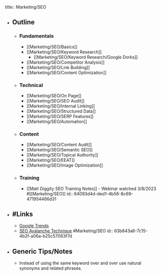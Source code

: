 title:: Marketing/SEO

- ## Outline
	- ### Fundamentals
		- [[Marketing/SEO/Basics]]
		- [[Marketing/SEO/Keyword Research]]
			- [[Marketing/SEO/Keyword Research/Google Dorks]]
		- [[Marketing/SEO/Competitor Analysis]]
		- [[Marketing/SEO/Link Building]]
		- [[Marketing/SEO/Content Optimization]]
	- ### Technical
		- [[Marketing/SEO/On Page]]
		- [[Marketing/SEO/SEO Audit]]
		- [[Marketing/SEO/Internal Linking]]
		- [[Marketing/SEO/Structured Data]]
		- [[Marketing/SEO/SERP Features]]
		- [[Marketing/SEO/Automation]]
	- ### Content
		- [[Marketing/SEO/Content Audit]]
		- [[Marketing/SEO/Semantic SEO]]
		- [[Marketing/SEO/Topical Authority]]
		- [[Marketing/SEO/EEAT]]
		- [[Marketing/SEO/Image Optimization]]
	- ### Training
		- [[Matt Diggity SEO Training Notes]] - Webinar watched 3/8/2023 #[[Marketing/SEO]]
		  id:: 64093d4d-ded1-4b56-8c69-471954466d31
- ## #Links
	- [Google Trends](https://trends.google.com/)
	- [SEO Avalanche Technique](https://www.buildersociety.com/threads/seo-avalanche-technique-ranking-with-no-resources.5114/) #Marketing/SEO
	  id:: 63b843a6-7c15-4b2f-a06a-b25c57063f7d
- ## Generic Tips/Notes
	- Instead of using the same keyword over and over use natural synonyms and related phrases.